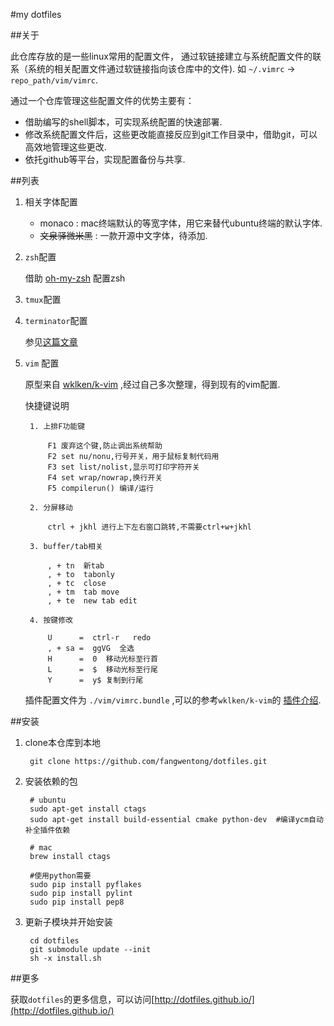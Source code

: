 #my dotfiles

##关于

此仓库存放的是一些linux常用的配置文件，
通过软链接建立与系统配置文件的联系（系统的相关配置文件通过软链接指向该仓库中的文件).
如 `~/.vimrc` ->  `repo_path/vim/vimrc`.

通过一个仓库管理这些配置文件的优势主要有：

- 借助编写的shell脚本，可实现系统配置的快速部署.
- 修改系统配置文件后，这些更改能直接反应到git工作目录中，借助git，可以高效地管理这些更改.
- 依托github等平台，实现配置备份与共享.



##列表

1. 相关字体配置
    - monaco : mac终端默认的等宽字体，用它来替代ubuntu终端的默认字体.
    - <del>文泉驿微米黑</del> : 一款开源中文字体，待添加.

2. `zsh`配置

    借助 [oh-my-zsh](https://github.com/robbyrussell/oh-my-zsh) 配置zsh

3. `tmux`配置

4. `terminator`配置

    参见[这篇文章](http://www.fangwentong.com/2014/05/work-with-terminator/)

5. `vim` 配置

    原型来自 [wklken/k-vim](https://github.com/wklken/k-vim) ,经过自己多次整理，得到现有的vim配置.

    快捷键说明

        1. 上排F功能键

            F1 废弃这个键,防止调出系统帮助
            F2 set nu/nonu,行号开关，用于鼠标复制代码用
            F3 set list/nolist,显示可打印字符开关
            F4 set wrap/nowrap,换行开关
            F5 compilerun() 编译/运行

        2. 分屏移动

            ctrl + jkhl 进行上下左右窗口跳转,不需要ctrl+w+jkhl

        3. buffer/tab相关

            , + tn  新tab
            , + to  tabonly
            , + tc  close
            , + tm  tab move
            , + te  new tab edit

        4. 按键修改

            U      =  ctrl-r   redo
            , + sa =  ggVG  全选
            H      =  0  移动光标至行首
            L      =  $  移动光标至行尾
            Y      =  y$ 复制到行尾

    插件配置文件为 `./vim/vimrc.bundle` ,可以的参考`wklken/k-vim`的
    [插件介绍](https://github.com/wklken/k-vim/blob/master/README.md#%E6%8F%92%E4%BB%B6%E9%83%A8%E5%88%86).


##安装

1. clone本仓库到本地

        git clone https://github.com/fangwentong/dotfiles.git

2. 安装依赖的包

        # ubuntu
        sudo apt-get install ctags
        sudo apt-get install build-essential cmake python-dev  #编译ycm自动补全插件依赖

        # mac
        brew install ctags

        #使用python需要
        sudo pip install pyflakes
        sudo pip install pylint
        sudo pip install pep8

3. 更新子模块并开始安装

        cd dotfiles
        git submodule update --init
        sh -x install.sh


##更多

获取`dotfiles`的更多信息，可以访问[http://dotfiles.github.io/](http://dotfiles.github.io/)
